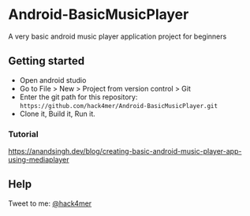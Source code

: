 # Android-BasicMusicPlayer
A very basic android  music player application project  for beginners

## Getting started
- Open android studio
- Go to File > New > Project from version control > Git
- Enter the git path for this repository: `https://github.com/hack4mer/Android-BasicMusicPlayer.git`
- Clone it, Build it, Run it.

### Tutorial
https://anandsingh.dev/blog/creating-basic-android-music-player-app-using-mediaplayer

## Help
Tweet to me: [@hack4mer](https://hack4mer.me)
